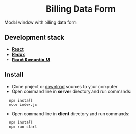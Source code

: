 <h1 align="center">Billing Data Form</h1>
<p>Modal window with billing data form</p>

## Development stack
* **[React](https://www.npmjs.com/package/react)** 
* **[Redux](https://www.npmjs.com/package/redux)**
* **[React Semantic-UI](https://react.semantic-ui.com)**


## Install

- Clone project or [download](https://github.com/Rustvk/Billing-Data-Modal/archive/master.zip) sources to your computer
- Open command line in **server** directory and run commands:
```
  npm install
  node index.js
```
- Open command line in **client** directory and run commands:
```
  npm install
  npm run start
```
